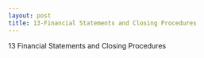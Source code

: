 ```yaml
---
layout: post
title: 13-Financial Statements and Closing Procedures
--- 
```


13 Financial Statements and Closing Procedures   

